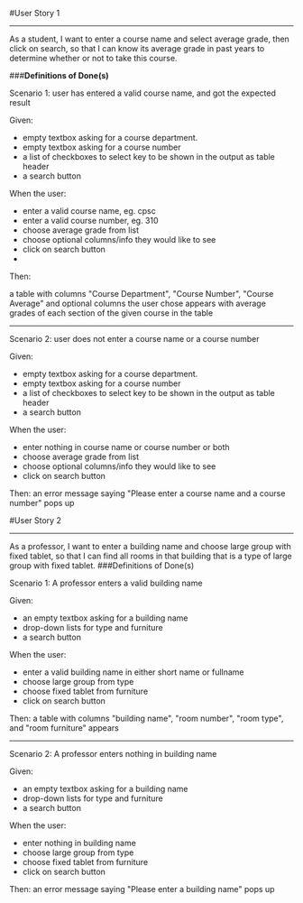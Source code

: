 #User Story 1
___
As a student, I want to enter a course name and select average grade, then click on search, so that I can know its average grade in past years to determine whether or not to take this course.

###**Definitions of Done(s)**

Scenario 1: user has entered a valid course name, and got the expected result

Given: 
- empty textbox asking for a course department.
- empty textbox asking for a course number
- a list of checkboxes to select key to be shown in the output as table header
- a search button

When the user:
- enter a valid course name, eg. cpsc
- enter a valid course number, eg. 310
- choose average grade from list
- choose optional columns/info they would like to see
- click on search button
- 
Then:

a table with columns "Course Department", "Course Number", "Course Average" and optional columns the user chose appears with average grades of each section of the given course in the table
___
Scenario 2: user does not enter a course name or a course number

Given:
- empty textbox asking for a course department.
- empty textbox asking for a course number
- a list of checkboxes to select key to be shown in the output as table header
- a search button

When the user:
- enter nothing in course name or course number or both
- choose average grade from list
- choose optional columns/info they would like to see
- click on search button

Then: an error message saying "Please enter a course name and a course number" pops up

#User Story 2
___
As a professor, I want to enter a building name and choose large group with fixed tablet, so that I can find all rooms in that building that is a type of large group with fixed tablet.
###Definitions of Done(s)

Scenario 1: A professor enters a valid building name

Given: 
- an empty textbox asking for a building name
- drop-down lists for type and furniture
- a search button

When the user:
- enter a valid building name in either short name or fullname
- choose large group from type
- choose fixed tablet from furniture
- click on search button

Then: a table with columns "building name", "room number", "room type", and "room furniture" appears
___
Scenario 2: A professor enters nothing in building name

Given:
- an empty textbox asking for a building name
- drop-down lists for type and furniture
- a search button

When the user:
- enter nothing in building name
- choose large group from type
- choose fixed tablet from furniture
- click on search button

Then: an error message saying "Please enter a building name" pops up
